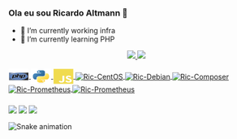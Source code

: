 ### Ola eu sou Ricardo Altmann 👋
- 🔭 I’m currently working infra
- 🌱 I’m currently learning PHP

<div align="center">
  <a href="https://github.com/ricardosaltmann">
  <img height="160em" src="https://github-readme-stats.vercel.app/api?username=ricardosaltmann&show_icons=true&theme=onedark&include_all_commits=true&count_private=true"/>
  <img height="160em" src="https://github-readme-stats.vercel.app/api/top-langs/?username=ricardosaltmann&layout=compact&langs_count=7&theme=onedark"/>
</div>
  
<div style="display: inline_block"><br>
  <img align="center" alt="Ric-Php" height="30" width="40" src="https://raw.githubusercontent.com/devicons/devicon/master/icons/php/php-original.svg">
  <img align="center" alt="Ric-Python" height="30" width="40" src="https://raw.githubusercontent.com/devicons/devicon/master/icons/python/python-original.svg">
  <!-- <img align="center" alt="Ric-Js" height="30" width="40" src="https://raw.githubusercontent.com/devicons/devicon/master/icons/mysql/mysql-plain.svg">
  <img align="center" alt="Ric-HTML" height="30" width="40" src="https://raw.githubusercontent.com/devicons/devicon/master/icons/html5/html5-original.svg">
  <img align="center" alt="Ric-CSS" height="30" width="40" src="https://raw.githubusercontent.com/devicons/devicon/master/icons/css3/css3-original.svg">
  <img align="center" alt="Ric-Perl" height="30" width="40" src="https://cdn.jsdelivr.net/gh/devicons/devicon/icons/perl/perl-original.svg" /> -->
  <img align="center" alt="Ric-Js" height="30" width="40" src="https://raw.githubusercontent.com/devicons/devicon/master/icons/javascript/javascript-plain.svg"> 
  <img align="center" alt="Ric-CentOS" height="30" width="40" src="https://cdn.jsdelivr.net/gh/devicons/devicon/icons/centos/centos-original.svg" />
  <img align="center" alt="Ric-Debian" height="30" width="40" src="https://cdn.jsdelivr.net/gh/devicons/devicon/icons/debian/debian-original.svg" />
  <img align="center" alt="Ric-Composer" height="30" width="40" src="https://cdn.jsdelivr.net/gh/devicons/devicon/icons/composer/composer-original.svg" />
  <img align="center" alt="Ric-Prometheus" height="60" width="70" src="https://www.vectorlogo.zone/logos/prometheusio/prometheusio-ar21.svg" />
  <img align="center" alt="Ric-Prometheus" height="60" width="70" src="https://www.vectorlogo.zone/logos/zabbix/zabbix-ar21.svg" />
  
###
  
<div>
    <a href="https://www.linkedin.com/in/ricardo-soares-de-moura-altmann-b841a349" target="_blank"><img src="https://img.shields.io/badge/-LinkedIn-%230077B5?style=for-the-badge&logo=linkedin&logoColor=white" target="_blank"></a> 
    <a href="https://www.instagram.com/ricardosmaltmann/" target="_blank"><img src="https://img.shields.io/badge/-Instagram-%23E4405F?style=for-the-badge&logo=instagram&logoColor=white" target="_blank"></a>
    <a href="https://discord.gg/qR7UwNQR" target="_blank"><img src="https://img.shields.io/badge/Discord-7289DA?style=for-the-badge&logo=discord&logoColor=white" target="_blank"></a> 
  
  ![Snake animation](https://github.com/ricardosaltmann/ricardosaltmann/blob/output/github-contribution-grid-snake.svg)
</div>

 
